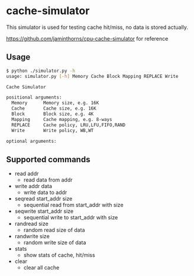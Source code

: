 # cache-simulator

This simulator is used for testing cache hit/miss, no data is stored actually.

https://github.com/jaminthorns/cpu-cache-simulator for reference

## Usage
```bash
$ python ./simulator.py -h
usage: simulator.py [-h] Memory Cache Block Mapping REPLACE Write

Cache Simulator

positional arguments:
  Memory      Memory size, e.g. 16K
  Cache       Cache size, e.g. 16K
  Block       Block size, e.g. 4K
  Mapping     Cache mapping, e.g. 8-ways
  REPLACE     Cache policy, LRU,LFU,FIFO,RAND
  Write       Write policy, WB,WT

optional arguments:
```

## Supported commands

* read addr
  * read data from addr
* write addr data
  * write data to addr
* seqread start_addr size
  * sequential read from start_addr with size 
* seqwrite start_addr size
  * sequential write to start_addr with size
* randread size
  * random read size of data
* randwrite size
  * random write size of data
* stats
  * show stats of cache, hit/miss
* clear
  * clear all cache

